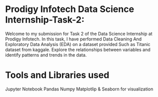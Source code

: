 # Prodigy Infotech Data Science Internship-Task-2:

Welcome to my submission for Task 2 of the Data Science Internship at Prodigy Infotech. In this task, I have performed Data Cleaning And Exploratory Data Analysis (EDA) on a dataset provided Such as Titanic dataset from kaggale. Explore the relationships between variables and identify patterns and trends in the data.

# Tools and Libraries used
  Jupyter Notebook
  Pandas
  Numpy
  Matplotlip & Seaborn for visualization
